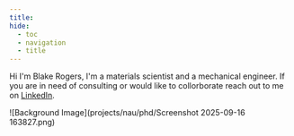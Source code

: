 ```yaml
---
title:
hide:
  - toc
  - navigation
  - title
---
```



Hi I'm Blake Rogers, I'm a materials scientist and a mechanical engineer.
If you are in need of consulting or would like to collorborate reach out to me on [LinkedIn](https://www.linkedin.com/in/blakekrogers).



![Background Image](projects/nau/phd/Screenshot 2025-09-16 163827.png)



